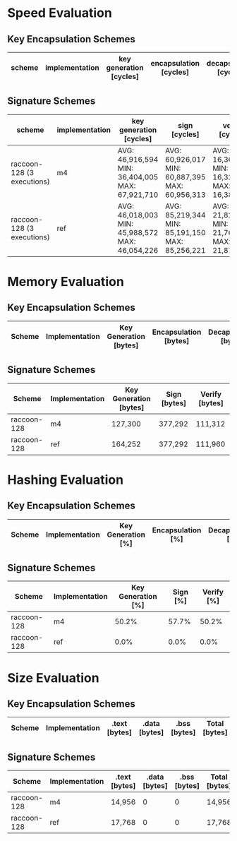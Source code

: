 # Speed Evaluation
## Key Encapsulation Schemes
| scheme | implementation | key generation [cycles] | encapsulation [cycles] | decapsulation [cycles] |
| ------ | -------------- | ----------------------- | ---------------------- | ---------------------- |
## Signature Schemes
| scheme | implementation | key generation [cycles] | sign [cycles] | verify [cycles] |
| ------ | -------------- | ----------------------- | ------------- | --------------- |
| raccoon-128 (3 executions) | m4 | AVG: 46,916,594 <br /> MIN: 36,404,005 <br /> MAX: 67,921,710 | AVG: 60,926,017 <br /> MIN: 60,887,395 <br /> MAX: 60,956,313 | AVG: 16,362,391 <br /> MIN: 16,323,974 <br /> MAX: 16,382,487 |
| raccoon-128 (3 executions) | ref | AVG: 46,018,003 <br /> MIN: 45,988,572 <br /> MAX: 46,054,226 | AVG: 85,219,344 <br /> MIN: 85,191,150 <br /> MAX: 85,256,221 | AVG: 21,820,157 <br /> MIN: 21,760,436 <br /> MAX: 21,872,297 |
# Memory Evaluation
## Key Encapsulation Schemes
| Scheme | Implementation | Key Generation [bytes] | Encapsulation [bytes] | Decapsulation [bytes] |
| ------ | -------------- | ---------------------- | --------------------- | --------------------- |
## Signature Schemes
| Scheme | Implementation | Key Generation [bytes] | Sign [bytes] | Verify [bytes] |
| ------ | -------------- | ---------------------- | ------------ | -------------- |
| raccoon-128 | m4 | 127,300 | 377,292 | 111,312 |
| raccoon-128 | ref | 164,252 | 377,292 | 111,960 |
# Hashing Evaluation
## Key Encapsulation Schemes
| Scheme | Implementation | Key Generation [%] | Encapsulation [%] | Decapsulation [%] |
| ------ | -------------- | ------------------ | ----------------- | ----------------- |
## Signature Schemes
| Scheme | Implementation | Key Generation [%] | Sign [%] | Verify [%] |
| ------ | -------------- | ------------------ | -------- | ---------- |
| raccoon-128 | m4 | 50.2% | 57.7% | 50.2% |
| raccoon-128 | ref | 0.0% | 0.0% | 0.0% |
# Size Evaluation
## Key Encapsulation Schemes
| Scheme | Implementation | .text [bytes] | .data [bytes] | .bss [bytes] | Total [bytes] |
| ------ | -------------- | ------------- | ------------- | ------------ | ------------- |
## Signature Schemes
| Scheme | Implementation | .text [bytes] | .data [bytes] | .bss [bytes] | Total [bytes] |
| ------ | -------------- | ------------- | ------------- | ------------ | ------------- |
| raccoon-128 | m4 | 14,956 | 0 | 0 | 14,956 |
| raccoon-128 | ref | 17,768 | 0 | 0 | 17,768 |
